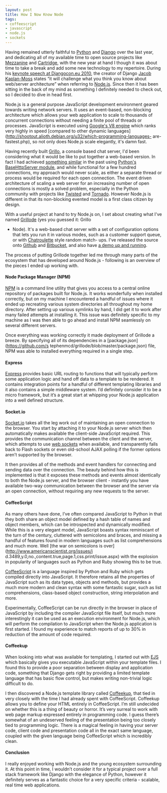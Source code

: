 ```yaml
--- 
layout: post
title: How I Now Know Node
tags: 
- coffeescript
- javascript
- node.js
- sockets
---
```

Having remained utterly faithful to [Python](http://python.org/) and
[Django](http://www.djangoproject.com/) over the last year, and dedicating all
of my available time to open source projects like
[Mezzanine](http://mezzanine.jupo.org) and
[Cartridge](http://cartridge.jupo.org), with the new year at hand I though it
was about time to take a break and add some new technology to my repertoire.
During his [keynote speech at Djangocon.eu
2010](http://djangoconeu.blip.tv/file/3674233/), the creator of Django [Jacob
Kaplan-Moss](http://jacobian.org/) states “it will challenge what you think
you know about web/server architecture” when referring to
[Node.js](http://nodejs.org). Since then it has been sitting in the back of my
mind as something I definitely needed to check out, so I decided to dive in
head first.

Node.js is a general purpose JavaScript development environment geared towards
writing network servers. It uses an event-based, non-blocking architecture
which allows your web application to scale to thousands of concurrent
connections without needing a finite pool of threads or processes. JavaScript
is executed using [Google's V8
engine](http://code.google.com/apis/v8/intro.html) which ranks very highly in
speed [compared to other dynamic
languages](http://shootout.alioth.debian.org/u32/which-programming-languages-
are-fastest.php), so not only does Node.js scale elegantly, it's damn fast.

Having recently built [Grillo](http://github.com/stephenmcd/grillo), a console
based chat server, I'd been considering what it would be like to put together
a web-based version. In fact I had achieved [something
similar](http://code.google.com/p/cmdsvr/) in the past using [Python's
BaseHttpServer module](http://docs.python.org/library/basehttpserver.html),
and while functional for a few hundred connections, my approach would never
scale, as either a separate thread or process would be required for each open
connection. The event driven architecture of scaling a web server for an
increasing number of open connections is mostly a solved problem, especially
in the Python community with projects like
[Twisted](http://twistedmatrix.com/) and
[Tornado](http://www.tornadoweb.org/). However Node.js is different in that
its non-blocking evented model is a first class citizen by design.

With a useful project at hand to try Node.js on, I set about creating what
I've named [Grillode](http://chat.jupo.org/about) (yes you guessed it: Grillo
+ Node). It's a web-based chat server with a set of configuration options that
lets you run it in various modes, such as a customer support queue, or with
[Chatroulette](http://en.wikipedia.org/wiki/Chatroulette) style random match-
ups. I've released the source onto
[Github](http://github.com/stephenmcd/grillode) and
[Bitbucket](http://bitbucket.org/stephenmcd/grillode), and also have [a demo
up and running](http://chat.jupo.org/).

The process of putting Grillode together led me through many parts of the
ecosystem that has developed around Node.js - following is an overview of the
pieces I ended up working with.

#### Node Package Manager (NPM)

[NPM](http://npmjs.org/) is a command line utility that gives you access to a
central online repository of packages built for Node.js. It works wonderfully
when installed correctly, but on my machine I encountered a handful of issues
where it ended up recreating various system directories all throughout my home
directory. After setting up various symlinks by hand, I did get it to work
after many failed attempts at installing it. This issue was definitely
specific to my machine as I was then able to go ahead and install NPM
seamlessly on several different servers.

Once everything was working correctly it made deployment of Grillode a breeze.
By specifying all of its dependencies in a [package.json](https://github.com/s
tephenmcd/grillode/blob/master/package.json) file, NPM was able to installed
everything required in a single step.

#### Express

[Express](http://expressjs.com/) provides basic URL routing to functions that
will typically perform some application logic and hand off data to a template
to be rendered. It contains integration points for a handful of different
templating libraries and it also contains a simple middleware system. I’d
definitely consider it to be a micro framework, but it’s a great start at
whipping your Node.js application into a well defined structure.

#### Socket.io

[Socket.io](http://socket.io/) takes all the leg work out of maintaining an
open connection to the browser. You start by attaching it to your Node.js
server which then automatically makes available the client-side JavaScript
required. This provides the communication channel between the client and the
server, which attempts to use [web
sockets](http://en.wikipedia.org/wiki/WebSockets) when available, and
transparently falls back to Flash sockets or even old-school AJAX polling if
the former options aren’t supported by the browser.

It then provides all of the methods and event handlers for connecting and
sending data over the connection. The beauty behind how this is implemented is
that it exposes these methods and events almost identically to both the
Node.js server, and the browser client - instantly you have available two-way
communication between the browser and the server via an open connection,
without requiring any new requests to the server.

#### CoffeeScript

As many others have done, I’ve often compared JavaScript to Python in that
they both share an object model defined by a hash table of names and object
members, which can be introspected and dynamically modified. While this is a
very elegant model, JavaScript boasts syntax reminiscant of the turn of the
century, cluttered with semicolons and braces, and missing a handful of
features found in modern languages such as list comprehensions and much more.
Well [the war on semicolons is over](http://www.americanscientist.org/issues/i
d.3489,y.0,no.,content.true,page.1,css.print/issue.aspx) with the explosion in
popularity of languages such as Python and Ruby showing this to be true.

[CoffeeScript](http://coffeescript.org) is a language inspired by Python and
Ruby which gets compiled directly into JavaScript. It therefore retains all
the properties of JavaScript such as its data types, objects and methods, but
provides a much more modern and clean syntax with some fantastic sugar, such
as list comprehensions, class-based object construction, string interpolation
and more.

Experimentally, CoffeeScript can be run directly in the browser in place of
JavaScript by including the compiler JavaScript file itself, but much more
interestingly it can be used as an execution environment for Node.js, which
will perform the compilation to JavaScript when the Node.js application is
first started. I found my experience to match reports of up to 30% in
reduction of the amount of code required.

#### Coffeekup

When looking into what was available for templating, I started out with
[EJS](http://github.com/visionmedia/ejs) which basically gives you executable
JavaScript within your template files. I found this to provide a poor
separation between display and application code, something that Django gets
right by providing a limited template language that has basic flow control,
but makes writing non-trivial logic difficult to do.

I then discovered a Node.js template library called
[Coffeekup](http://coffeekup.org/), that tied in very closely with the time I
had already spent with CoffeeScript. Coffeekup allows you to define your HTML
entirely in CoffeeScript. I’m still undecided on whether this is a thing of
beauty or horror. It’s very surreal to work with web page markup expressed
entirely in programming code. I guess there’s somewhat of an undeserved
feeling of the presentation being too closely tied to programming logic. There
is a magical feeling in having your server code, client code and presentation
code all in the exact same language, coupled with the given language being
CoffeeScript which is incredibly clean.

#### Conclusion

I really enjoyed working with Node.js and the young ecosystem surrounding it.
At this point in time, I wouldn’t consider it for a typical project over a
full stack framework like Django with the elegance of Python, however it
definitely serves as a fantastic choice for a very specific criteria -
scalable, real time web applications.

